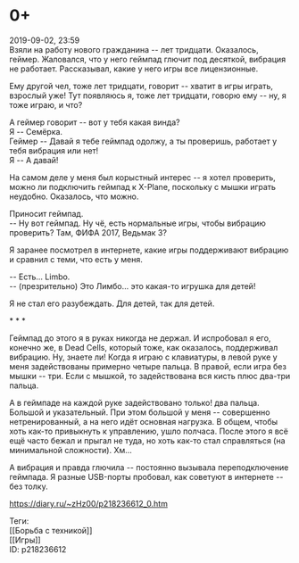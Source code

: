 0+
===

   
 2019-09-02, 23:59   
  Взяли на работу нового гражданина -- лет тридцати. Оказалось, геймер. Жаловался, что у него геймпад глючит под десяткой, вибрация не работает. Рассказывал, какие у него игры все лицензионные.   
   
 Ему другой чел, тоже лет тридцати, говорит -- хватит в игры играть, взрослый уже! Тут появляюсь я, тоже лет тридцати, говорю ему -- ну, я тоже играю, и что?   
   
 А геймер говорит -- вот у тебя какая винда?   
 Я -- Семёрка.   
 Геймер -- Давай я тебе геймпад одолжу, а ты проверишь, работает у тебя вибрация или нет!   
 Я -- А давай!   
   
  На самом деле у меня был корыстный интерес -- я хотел проверить, можно ли подключить геймпад к X-Plane, поскольку с мышки играть неудобно. Оказалось, что можно.    
   
 Приносит геймпад.   
 -- Ну вот геймпад. Ну чё, есть нормальные игры, чтобы вибрацию проверить? Там, ФИФА 2017, Ведьмак 3?   
   
 Я заранее посмотрел в интернете, какие игры поддерживают вибрацию и сравнил с теми, что есть у меня.   
   
 -- Есть... Limbo.   
 -- (презрительно) Это Лимбо... это какая-то игрушка для детей!   
   
 Я не стал его разубеждать. Для детей, так для детей.   
   
 \* \* \*   
   
 Геймпад до этого я в руках никогда не держал. И испробовал я его, конечно же, в Dead Cells, который тоже, как оказалось, поддерживал вибрацию. Ну, знаете ли! Когда я играю с клавиатуры, в левой руке у меня задействованы примерно четыре пальца. В правой, если игра без мышки -- три. Если с мышкой, то задействована вся кисть плюс два-три пальца.   
   
 А в геймпаде на каждой руке задействовано только! два пальца. Большой и указательный. При этом большой у меня -- совершенно нетренированный, а на него идёт основная нагрузка. В общем, чтобы хоть как-то привыкнуть к управлению, ушло полчаса. После этого я всё ещё часто бежал и прыгал не туда, но хоть как-то стал справляться (на минимальной сложности). Хм...   
   
 А вибрация и правда глючила -- постоянно вызывала переподключение геймпада. Я разные USB-порты пробовал, как советуют в интернете -- без толку.   
    
 <https://diary.ru/~zHz00/p218236612_0.htm>   
   
 Теги:   
 [[Борьба с техникой]]   
 [[Игры]]   
 ID: p218236612